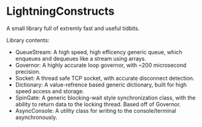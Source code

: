 # LightningConstructs
A small library full of extremly fast and useful tidbits.

Library contents:

 + QueueStream: A high speed, high efficency generic queue, which enqueues and dequeues like a stream using arrays.
 + Governor: A highly accurate loop governor, with ~200 microsecond precision.
 + Socket: A thread safe TCP socket, with accurate disconnect detection.
 + Dictionary: A value-refrence based generic dictionary, built for high speed access and storage.
 + SpinGate: A generic blocking-wait style synchronization class, with the ability to return data to the locking thread. Based off of Governor.
 + AsyncConsole: A utility class for writing to the console/terminal asynchronously.